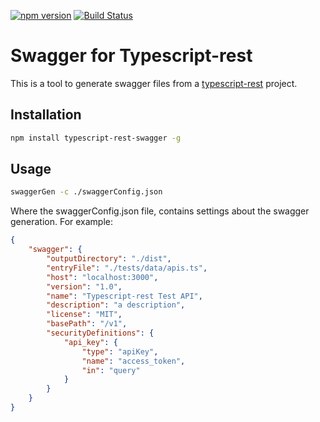 [![npm version](https://badge.fury.io/js/typescript-rest-swagger.svg)](https://badge.fury.io/js/typescript-rest-swagger)
[![Build Status](https://travis-ci.org/thiagobustamante/typescript-rest-swagger.png?branch=master)](https://travis-ci.org/thiagobustamante/typescript-rest-swagger)

# Swagger for Typescript-rest
This is a tool to generate swagger files from a [typescript-rest](https://github.com/thiagobustamante/typescript-rest) project.

## Installation

```bash
npm install typescript-rest-swagger -g
```

## Usage

```bash
swaggerGen -c ./swaggerConfig.json
```

Where the swaggerConfig.json file, contains settings about the swagger generation. For example:

```json
{
    "swagger": {
        "outputDirectory": "./dist",
        "entryFile": "./tests/data/apis.ts",
        "host": "localhost:3000",
        "version": "1.0",
        "name": "Typescript-rest Test API",
        "description": "a description",
        "license": "MIT",
        "basePath": "/v1",
        "securityDefinitions": {
            "api_key": {
                "type": "apiKey",
                "name": "access_token",
                "in": "query"
            }
        }
    }
}
```
